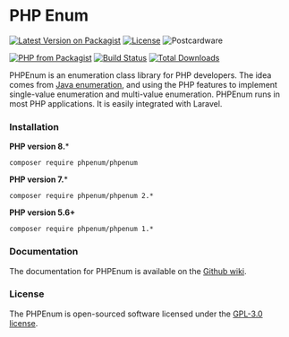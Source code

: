 # PHP Enum

[![Latest Version on Packagist](https://img.shields.io/packagist/v/phpenum/phpenum.svg?style=for-the-badge)](https://packagist.org/packages/phpenum/phpenum)
[![License](https://img.shields.io/github/license/yinfuyuan/php-enum?style=for-the-badge)](https://github.com/yinfuyuan/php-enum/blob/master/LICENSE.md)
![Postcardware](https://img.shields.io/badge/Postcardware-%F0%9F%92%8C-197593?style=for-the-badge)

[![PHP from Packagist](https://img.shields.io/packagist/php-v/phpenum/phpenum?style=flat-square)](https://packagist.org/packages/phpenum/phpenum)
[![Build Status](https://img.shields.io/github/workflow/status/yinfuyuan/php-enum/tests?label=tests&style=flat-square)](https://github.com/yinfuyuan/php-enum/actions?query=workflow%3Atests)
[![Total Downloads](https://img.shields.io/packagist/dt/phpenum/phpenum.svg?style=flat-square)](https://packagist.org/packages/phpenum/phpenum)

PHPEnum is an enumeration class library for PHP developers. The idea comes from [Java enumeration](https://docs.oracle.com/javase/8/docs/api/java/lang/Enum.html), and using the PHP features to implement single-value enumeration and multi-value enumeration. PHPEnum runs in most PHP applications. It is easily integrated with Laravel.

### Installation

**PHP version 8.***

    composer require phpenum/phpenum

**PHP version 7.***

    composer require phpenum/phpenum 2.*

**PHP version 5.6+**

    composer require phpenum/phpenum 1.*

### Documentation

The documentation for PHPEnum is available on the [Github wiki](https://github.com/yinfuyuan/php-enum/wiki).

### License

The PHPEnum is open-sourced software licensed under the [GPL-3.0 license](https://github.com/yinfuyuan/php-enum/blob/master/LICENSE).
